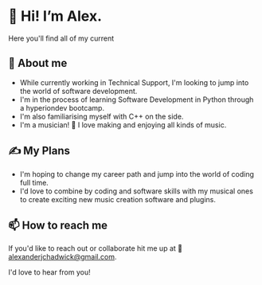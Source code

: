 # 👋 Hi! I’m Alex.

Here you'll find all of my current
## 📖 About me
* While currently working in Technical Support, I'm looking to jump into the world of software development.
* I'm in the process of learning Software Development in Python through a hyperiondev bootcamp.
* I'm also familiarising myself with C++ on the side.
* I'm a musician! 🎸 I love making and enjoying all kinds of music.

## ✍ My Plans
* I'm hoping to change my career path and jump into the world of coding full time.
* I'd love to combine by coding and software skills with my musical ones to create exciting
  new music creation software and plugins.

## 📫 How to reach me
If you'd like to reach out or collaborate hit me up at  📧 alexanderjchadwick@gmail.com.

I'd love to hear from you!
